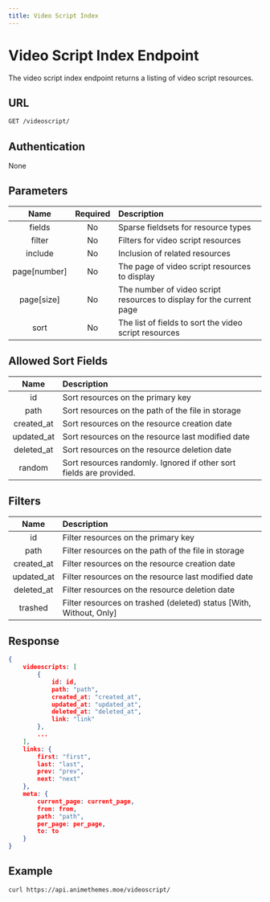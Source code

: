 ```yaml
---
title: Video Script Index
---
```


# Video Script Index Endpoint

The video script index endpoint returns a listing of video script resources.

## URL

```sh
GET /videoscript/
```

## Authentication

None

## Parameters

| Name         | Required | Description                                                          |
| :----------: | :------: | :------------------------------------------------------------------- |
| fields       | No       | Sparse fieldsets for resource types                                  |
| filter       | No       | Filters for video script resources                                   |
| include      | No       | Inclusion of related resources                                       |
| page[number] | No       | The page of video script resources to display                        |
| page[size]   | No       | The number of video script resources to display for the current page |
| sort         | No       | The list of fields to sort the video script resources                |

## Allowed Sort Fields

|    Name    | Description                                                         |
| :--------: | :------------------------------------------------------------------ |
| id         | Sort resources on the primary key                                   |
| path       | Sort resources on the path of the file in storage                   |
| created_at | Sort resources on the resource creation date                        |
| updated_at | Sort resources on the resource last modified date                   |
| deleted_at | Sort resources on the resource deletion date                        |
| random     | Sort resources randomly. Ignored if other sort fields are provided. |

## Filters

|    Name    | Description                                                        |
| :--------: | :----------------------------------------------------------------- |
| id         | Filter resources on the primary key                                |
| path       | Filter resources on the path of the file in storage                |
| created_at | Filter resources on the resource creation date                     |
| updated_at | Filter resources on the resource last modified date                |
| deleted_at | Filter resources on the resource deletion date                     |
| trashed    | Filter resources on trashed (deleted) status [With, Without, Only] |

## Response

```json
{
    videoscripts: [
        {
            id: id,
            path: "path",
            created_at: "created_at",
            updated_at: "updated_at",
            deleted_at: "deleted_at",
            link: "link"
        },
        ...
    ],
    links: {
        first: "first",
        last: "last",
        prev: "prev",
        next: "next"
    },
    meta: {
        current_page: current_page,
        from: from,
        path: "path",
        per_page: per_page,
        to: to
    }
}
```

## Example

```bash
curl https://api.animethemes.moe/videoscript/
```
